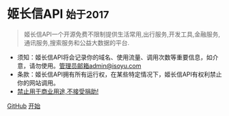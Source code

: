 # 姬长信API    <small>始于2017</small>

> 姬长信API一个开源免费不限制提供生活常用,出行服务,开发工具,金融服务,通讯服务,搜索服务和公益大数据的平台.

* 须知：姬长信API将会记录你的域名、使用流量、调用次数等重要信息，如介意，请勿使用。管理员邮箱admin@isoyu.com
* 条款：姬长信API拥有所有运行权，在某些特定情况下，姬长信API有权利禁止你的网站调用。
* [禁止用于商业用途,不接受捐助!](https://api.isoyu.com/pay)

[GitHub](https://github.com/insoxin/API/)
[开始](#姬长信API)
